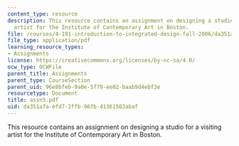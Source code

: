 ```yaml
---
content_type: resource
description: This resource contains an assignment on designing a studio for a visiting
  artist for the Institute of Contemporary Art in Boston.
file: /courses/4-191-introduction-to-integrated-design-fall-2006/da351a7aefd72ffb96fb41361503abaf_assn5.pdf
file_type: application/pdf
learning_resource_types:
- Assignments
license: https://creativecommons.org/licenses/by-nc-sa/4.0/
ocw_type: OCWFile
parent_title: Assignments
parent_type: CourseSection
parent_uid: 96e8bfeb-9a0e-5f79-ee02-baab9d4ebf3e
resourcetype: Document
title: assn5.pdf
uid: da351a7a-efd7-2ffb-96fb-41361503abaf
---
```

This resource contains an assignment on designing a studio for a visiting artist for the Institute of Contemporary Art in Boston.